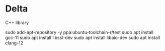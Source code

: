 # Delta
C++ library

sudo add-apt-repository -y ppa:ubuntu-toolchain-r/test
sudo apt install gcc-11
sudo apt install libssl-dev
sudo apt install libaio-dev
sudo apt install clang-12   

